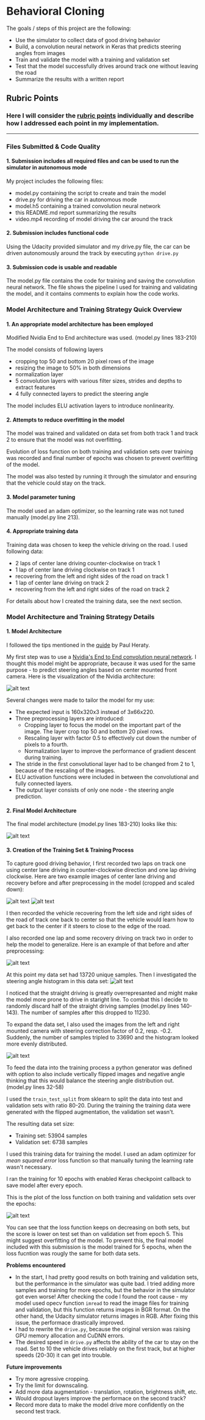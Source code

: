 # **Behavioral Cloning** 

The goals / steps of this project are the following:

* Use the simulator to collect data of good driving behavior
* Build, a convolution neural network in Keras that predicts steering angles from images
* Train and validate the model with a training and validation set
* Test that the model successfully drives around track one without leaving the road
* Summarize the results with a written report


[//]: # (Image References)

[pp_left]: ./examples/pp_left.png "pp_left"
[pp_right]: ./examples/pp_right.png "pp_right"
[pp_center]: ./examples/pp_center.png "pp_center"
[hist_original]: ./examples/hist_original.png "hist_original"
[hist_augmented]: ./examples/hist_augmented.png "hist_augmented"
[loss]: ./examples/loss.png "loss"
[model]: ./examples/model.png "model"
[nvidia]: ./examples/nvidia.png "nvidia"

## Rubric Points
### Here I will consider the [rubric points](https://review.udacity.com/#!/rubrics/432/view) individually and describe how I addressed each point in my implementation.  

---
### Files Submitted & Code Quality

#### 1. Submission includes all required files and can be used to run the simulator in autonomous mode

My project includes the following files:

* model.py containing the script to create and train the model
* drive.py for driving the car in autonomous mode
* model.h5 containing a trained convolution neural network 
* this README.md report summarizing the results
* video.mp4 recording of model driving the car around the track

#### 2. Submission includes functional code
Using the Udacity provided simulator and my drive.py file, the car can be driven autonomously around the track by executing 
```python drive.py```

#### 3. Submission code is usable and readable

The model.py file contains the code for training and saving the convolution neural network. The file shows the pipeline I used for training and validating the model, and it contains comments to explain how the code works.

### Model Architecture and Training Strategy Quick Overview

#### 1. An appropriate model architecture has been employed

Modified Nvidia End to End architecture was used. (model.py lines 183-210)

The model consists of following layers
 
* cropping top 50 and bottom 20 pixel rows of the image
* resizing the image to 50% in both dimensions
* normalization layer
* 5 convolution layers with various filter sizes, strides and depths to extract features
* 4 fully connected layers to predict the steering angle 

The model includes ELU activation layers to introduce nonlinearity.


#### 2. Attempts to reduce overfitting in the model

The model was trained and validated on data set from both track 1 and track 2 to ensure that the model was not overfitting. 

Evolution of loss function on both training and validation sets over training was recorded and final number of epochs was chosen to prevent overfitting of the model.

The model was also tested by running it through the simulator and ensuring that the vehicle could stay on the track.

#### 3. Model parameter tuning

The model used an adam optimizer, so the learning rate was not tuned manually (model.py line 213).

#### 4. Appropriate training data

Training data was chosen to keep the vehicle driving on the road. I used following data:

* 2 laps of center lane driving counter-clockwise on track 1
* 1 lap of center lane driving clockwise on track 1
* recovering from the left and right sides of the road on track 1
* 1 lap of center lane driving on track 2
* recovering from the left and right sides of the road on track 2

For details about how I created the training data, see the next section. 

### Model Architecture and Training Strategy Details

#### 1. Model Architecture

I followed the tips mentioned in the [quide](https://slack-files.com/T2HQV035L-F50B85JSX-7d8737aeeb) by Paul Heraty.

My first step was to use a [Nvidia's End to End convolution neural network](https://arxiv.org/abs/1604.07316). I thought this model might be appropriate, because it was used for the same purpose - to predict steering angles based on center mounted front camera. Here is the visualization of the Nvidia architecture:

![alt text][nvidia]


Several changes were made to tailor the model for my use:

* The expected input is 160x320x3 instead of 3x66x220.
* Three preprocessing layers are introduced:
	* Cropping layer to focus the model on the important part of the image. The layer crop top 50 and bottom 20 pixel rows.
	* Rescaling layer with factor 0.5 to effectively cut down the number of pixels to a fourth.
	* Normalization layer to improve the performance of gradient descent during training.
* The stride in the first convolutional layer had to be changed from 2 to 1, because of the rescaling of the images.
* ELU activation functions were included in between the convolutional and fully connected layers.
* The output layer consists of only one node - the steering angle prediction.


#### 2. Final Model Architecture

The final model architecture (model.py lines 183-210) looks like this:

![alt text][model]

#### 3. Creation of the Training Set & Training Process

To capture good driving behavior, I first recorded two laps on track one using center lane driving in counter-clockwise direction and one lap driving clockwise. Here are two  example images of center lane driving and recovery before and after preprocessing in the model (cropped and scaled down):

![alt text][pp_center]
![alt text][pp_left]

I then recorded the vehicle recovering from the left side and right sides of the road of track one back to center so that the vehicle would learn how to get back to the center if it steers to close to the edge of the road. 

I also recorded one lap and some recovery driving on track two in order to help the model to generalize. Here is an example of that before and after preprocessing:

![alt text][pp_right]


At this point my data set had 13720 unique samples. Then I investigated the steering angle histogram in this data set:
![alt text][hist_original]

I noticed that the straight driving is greatly overrepresanted and might make the model more prone to drive in staright line. To combat this I decide to randomly discard half of the straight driving samples (model.py lines 140-143).
The number of samples after this dropped to 11230.


To expand the data set, I also used the images from the left and right mounted camera with steering correction factor of 0.2, resp. -0.2. Suddenly, the number of samples tripled to 33690 and the histogram looked more evenly distributed.

![alt text][hist_augmented]

To feed the data into the training process a python generator was defined with option to also include vertically flipped images and negative angle thinking that this would balance the steering angle distribution out. (model.py lines 32-58)

I used the ```train_test_split``` from sklearn to split the data into test and validation sets with ratio 80-20. During the training the training data were generated with the flipped augmentation, the validation set wasn't.

The resulting data set size:

* Training set: 53904 samples
* Validation set: 6738 samples


I used this training data for training the model. I used an adam optimizer for *mean squared error* loss function so that manually tuning the learning rate wasn't necessary.

I ran the training for 10 epochs with enabled Keras checkpoint callback to save model after every epoch.

This is the plot of the loss function on both training and validation sets over the epochs:

![alt text][loss]

You can see that the loss function keeps on decreasing on both sets, but the score is lower on test set than on validation set from epoch 5. This might suggest overfitting of the model. To prevent this, the final model included with this submission is the model trained for 5 epochs, when the loss fucntion was rougly the same for both data sets.

**Problems encountered**

* In the start, I had pretty good results on both training and validation sets, but the performance in the simulator was quite bad. I tried adding more samples and training for more epochs, but the behavior in the simulator got even worse! After checking the code I found the root cause - my model used opecv function ```imread``` to read the image files for training and validation, but this function returns images in BGR format. On the other hand, the Udacity simulator returns images in RGB. After fixing this issue, the performace drastically improved.
* I had to rewrite the ```drive.py```, because the original version was raising GPU memory allocation and CuDNN errors.
* The desired speed in ```drive.py``` affects the ability of the car to stay on the road. Set to 10 the vehicle drives reliably on the first track, but at higher speeds (20-30) it can get into trouble.

**Future improvements**

* Try more agressive cropping.
* Try the limit for downscaling.
* Add more data augmentation - translation, rotation, brightness shift, etc.
* Would dropout layers improve the performace on the second track?
* Record more data to make the model drive more confidently on the second test track.
